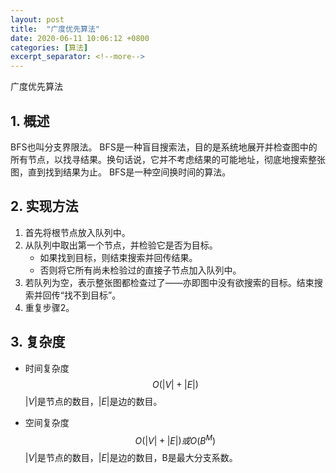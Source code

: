 ```yaml
---
layout: post
title:  "广度优先算法"
date: 2020-06-11 10:06:12 +0800
categories: [算法]
excerpt_separator: <!--more-->
---
```

广度优先算法
<!--more-->

## 1. 概述
BFS也叫分支界限法。
BFS是一种盲目搜索法，目的是系统地展开并检查图中的所有节点，以找寻结果。换句话说，它并不考虑结果的可能地址，彻底地搜索整张图，直到找到结果为止。
BFS是一种空间换时间的算法。

## 2. 实现方法
1. 首先将根节点放入队列中。
2. 从队列中取出第一个节点，并检验它是否为目标。
    * 如果找到目标，则结束搜索并回传结果。
    * 否则将它所有尚未检验过的直接子节点加入队列中。
3. 若队列为空，表示整张图都检查过了——亦即图中没有欲搜索的目标。结束搜索并回传“找不到目标”。
4. 重复步骤2。

## 3. 复杂度

* 时间复杂度
$${\displaystyle O(|V|+|E|)}$$
${\displaystyle |V|}$是节点的数目，${\displaystyle |E|}$是边的数目。

* 空间复杂度
$${\displaystyle O(|V|+|E|)}或 {\displaystyle O(B^{M})}$$
${\displaystyle |V|}$是节点的数目，${\displaystyle |E|}$是边的数目，B是最大分支系数。
